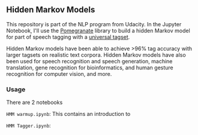 ## Hidden Markov Models

This repository is part of the NLP program from Udacity. In the Jupyter Notebook, I'll use the [Pomegranate](https://github.com/jmschrei/pomegranate) library to build a hidden Markov model for part of speech tagging with a [universal tagset](http://www.petrovi.de/data/universal.pdf). 

Hidden Markov models have been able to achieve >96% tag accuracy with larger tagsets on realistic text corpora. Hidden Markov models have also been used for speech recognition and speech generation, machine translation, gene recognition for bioinformatics, and human gesture recognition for computer vision, and more.

### Usage

There are 2 notebooks

`HMM warmup.ipynb`:
This contains an introduction to 


`HMM Tagger.ipynb`: